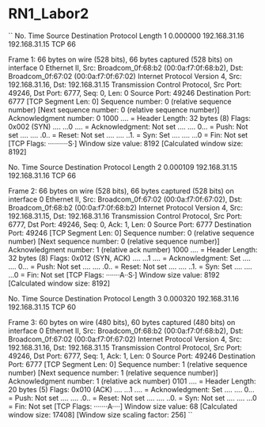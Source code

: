 # RN1_Labor2
``
No.     Time           Source                Destination           Protocol Length
      1 0.000000       192.168.31.16         192.168.31.15         TCP      66

Frame 1: 66 bytes on wire (528 bits), 66 bytes captured (528 bits) on interface 0
Ethernet II, Src: Broadcom_0f:68:b2 (00:0a:f7:0f:68:b2), Dst: Broadcom_0f:67:02 (00:0a:f7:0f:67:02)
Internet Protocol Version 4, Src: 192.168.31.16, Dst: 192.168.31.15
Transmission Control Protocol, Src Port: 49246, Dst Port: 6777, Seq: 0, Len: 0
    Source Port: 49246
    Destination Port: 6777
    [TCP Segment Len: 0]
    Sequence number: 0    (relative sequence number)
    [Next sequence number: 0    (relative sequence number)]
    Acknowledgment number: 0
    1000 .... = Header Length: 32 bytes (8)
    Flags: 0x002 (SYN)
        .... ...0 .... = Acknowledgment: Not set
        .... .... 0... = Push: Not set
        .... .... .0.. = Reset: Not set
        .... .... ..1. = Syn: Set
        .... .... ...0 = Fin: Not set
        [TCP Flags: ··········S·]
    Window size value: 8192
    [Calculated window size: 8192]

No.     Time           Source                Destination           Protocol Length
      2 0.000109       192.168.31.15         192.168.31.16         TCP      66

Frame 2: 66 bytes on wire (528 bits), 66 bytes captured (528 bits) on interface 0
Ethernet II, Src: Broadcom_0f:67:02 (00:0a:f7:0f:67:02), Dst: Broadcom_0f:68:b2 (00:0a:f7:0f:68:b2)
Internet Protocol Version 4, Src: 192.168.31.15, Dst: 192.168.31.16
Transmission Control Protocol, Src Port: 6777, Dst Port: 49246, Seq: 0, Ack: 1, Len: 0
    Source Port: 6777
    Destination Port: 49246
    [TCP Segment Len: 0]
    Sequence number: 0    (relative sequence number)
    [Next sequence number: 0    (relative sequence number)]
    Acknowledgment number: 1    (relative ack number)
    1000 .... = Header Length: 32 bytes (8)
    Flags: 0x012 (SYN, ACK)
        .... ...1 .... = Acknowledgment: Set
        .... .... 0... = Push: Not set
        .... .... .0.. = Reset: Not set
        .... .... ..1. = Syn: Set
        .... .... ...0 = Fin: Not set
        [TCP Flags: ·······A··S·]
    Window size value: 8192
    [Calculated window size: 8192]

No.     Time           Source                Destination           Protocol Length
      3 0.000320       192.168.31.16         192.168.31.15         TCP      60

Frame 3: 60 bytes on wire (480 bits), 60 bytes captured (480 bits) on interface 0
Ethernet II, Src: Broadcom_0f:68:b2 (00:0a:f7:0f:68:b2), Dst: Broadcom_0f:67:02 (00:0a:f7:0f:67:02)
Internet Protocol Version 4, Src: 192.168.31.16, Dst: 192.168.31.15
Transmission Control Protocol, Src Port: 49246, Dst Port: 6777, Seq: 1, Ack: 1, Len: 0
    Source Port: 49246
    Destination Port: 6777
    [TCP Segment Len: 0]
    Sequence number: 1    (relative sequence number)
    [Next sequence number: 1    (relative sequence number)]
    Acknowledgment number: 1    (relative ack number)
    0101 .... = Header Length: 20 bytes (5)
    Flags: 0x010 (ACK)
        .... ...1 .... = Acknowledgment: Set
        .... .... 0... = Push: Not set
        .... .... .0.. = Reset: Not set
        .... .... ..0. = Syn: Not set
        .... .... ...0 = Fin: Not set
        [TCP Flags: ·······A····]
    Window size value: 68
    [Calculated window size: 17408]
    [Window size scaling factor: 256]
``
